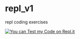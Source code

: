 # repl_v1
repl coding exercises


[![You can Test my Code on Repl.it](https://repl.it/badge/github/prateekchatterji/repl_v1)](https://repl.it/github/prateekchatterji/repl_v1)